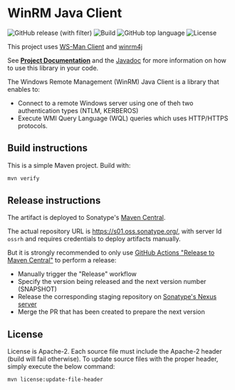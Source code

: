 # WinRM Java Client

![GitHub release (with filter)](https://img.shields.io/github/v/release/sentrysoftware/winrm)
![Build](https://img.shields.io/github/actions/workflow/status/sentrysoftware/winrm/deploy.yml)
![GitHub top language](https://img.shields.io/github/languages/top/sentrysoftware/winrm)
![License](https://img.shields.io/github/license/sentrysoftware/winrm)

This project uses [WS-Man Client](https://github.com/OpenNMS/wsman) and [winrm4j](https://github.com/cloudsoft/winrm4j/)

See **[Project Documentation](https://sentrysoftware.github.io/winrm)** and the [Javadoc](https://sentrysoftware.github.io/winrm/apidocs) for more information on how to use this library in your code.

The Windows Remote Management (WinRM) Java Client is a library that enables to:
* Connect to a remote Windows server using one of theh two authentication types (NTLM, KERBEROS)
* Execute WMI Query Language (WQL) queries which uses HTTP/HTTPS protocols.

## Build instructions

This is a simple Maven project. Build with:

```bash
mvn verify
```

## Release instructions

The artifact is deployed to Sonatype's [Maven Central](https://central.sonatype.com/).

The actual repository URL is https://s01.oss.sonatype.org/, with server Id `ossrh` and requires credentials to deploy
artifacts manually.

But it is strongly recommended to only use [GitHub Actions "Release to Maven Central"](actions/workflows/release.yml) to perform a release:

* Manually trigger the "Release" workflow
* Specify the version being released and the next version number (SNAPSHOT)
* Release the corresponding staging repository on [Sonatype's Nexus server](https://s01.oss.sonatype.org/)
* Merge the PR that has been created to prepare the next version

## License

License is Apache-2. Each source file must include the Apache-2 header (build will fail otherwise).
To update source files with the proper header, simply execute the below command:

```bash
mvn license:update-file-header
```
